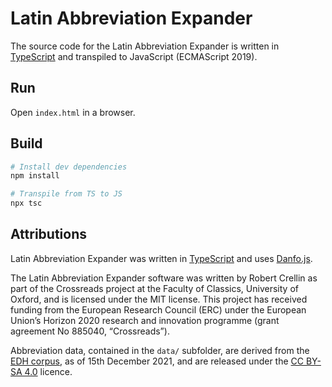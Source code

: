 # Latin Abbreviation Expander

The source code for the Latin Abbreviation Expander is written in [TypeScript](https://www.typescriptlang.org/) and transpiled to JavaScript (ECMAScript 2019).

## Run

Open ```index.html``` in a browser.

## Build

``` bash
# Install dev dependencies
npm install

# Transpile from TS to JS
npx tsc
```

## Attributions

Latin Abbreviation Expander was written in [TypeScript](https://www.typescriptlang.org/) and uses [Danfo.js](https://danfo.jsdata.org/).

The Latin Abbreviation Expander software was written by Robert Crellin as part of the Crossreads project at the Faculty of Classics, University of Oxford, and is licensed under the MIT license. This project has received funding from the European Research Council (ERC) under the European Union’s Horizon 2020 research and innovation programme (grant agreement No 885040, “Crossreads”).

Abbreviation data, contained in the ```data/``` subfolder, are derived from the <a href="https://edh.ub.uni-heidelberg.de/" target="_blank">EDH corpus</a>, as of 15th December 2021, and are released under the  <a href="https://creativecommons.org/licenses/by-sa/4.0/deed.en" target="_blank">CC BY-SA 4.0</a> licence.
